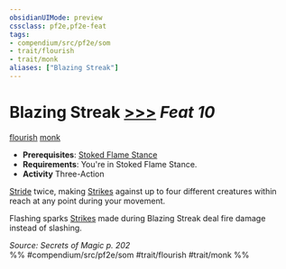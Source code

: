 ```yaml
---
obsidianUIMode: preview
cssclass: pf2e,pf2e-feat
tags:
- compendium/src/pf2e/som
- trait/flourish
- trait/monk
aliases: ["Blazing Streak"]
---
```

# Blazing Streak  [>>>](chapter-9-playing-the-game.md#Actions "Three-Action") *Feat 10*  
[flourish](flourish.md "Flourish Combat Trait")  [monk](Reference/Rules/Traits/monk.md "Monk Class Trait")  

- **Prerequisites**: [Stoked Flame Stance](stoked-flame-stance-som.md)
- **Requirements**: You're in Stoked Flame Stance.
- **Activity** Three-Action

[Stride](stride.md) twice, making [Strikes](strike.md) against up to four different creatures within reach at any point during your movement.

Flashing sparks [Strikes](strike.md) made during Blazing Streak deal fire damage instead of slashing.

*Source: Secrets of Magic p. 202*  
%% #compendium/src/pf2e/som #trait/flourish #trait/monk %%